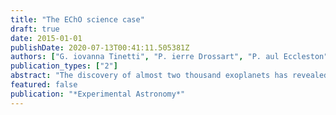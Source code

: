 ```yaml
---
title: "The EChO science case"
draft: true
date: 2015-01-01
publishDate: 2020-07-13T00:41:11.505381Z
authors: ["G. iovanna Tinetti", "P. ierre Drossart", "P. aul Eccleston", "P. aul Hartogh", "K. ate Isaak", "M. artin Linder", "C. hristophe Lovis", "G. iusi Micela", "M. arc Ollivier", "L. udovic Puig", "I. gnasi Ribas", "I. gnas Snellen", "B. ruce Swinyard", "F. rance Allard", "J. oanna Barstow", "J. ames Cho", "A. thena Coustenis", "C. harles Cockell", "A. lexandre Correia", "L. een Decin", "R. emco de Kok", "P. ieter Deroo", "T. herese Encrenaz", "F. rancois Forget", "A. listair Glasse", "C. aitlin Griffith", "T. ristan Guillot", "T. ommi Koskinen", "H. elmut Lammer", "J. eremy Leconte", "P. ierre Maxted", "I. ngo Mueller-Wodarg", "R. ichard Nelson", "C. hris North", "E. nric Palle", "I. sabella Pagano", "G. useppe Piccioni", "D. avid Pinfield", "F. ranck Selsis", "A. lessandro Sozzetti", "L. ars Stixrude", "J. onathan Tennyson", "D. iego Turrini", "M. ariarosa Zapatero-Osorio", "J. ean-P. hilippe Beaulieu", "D. enis Grodent", "M. anuel Guedel", "D. avid Luz", "H. ans U. lrik Norgaard-Nielsen", "T. om Ray", "H. ans Rickman", "A. vri Selig", "M. ark Swain", "M. arek Banaszkiewicz", "M. ike Barlow", "N. eil Bowles", "G. raziella Branduardi-Raymont", "V. incent C. oude du Foresto", "J. ean-C. laude Gerard", "L. aurent Gizon", "A. llan Hornstrup", "C. hristopher Jarchow", "F. ranz Kerschbaum", "G. eza Kovacs", "P. ierre-O. livier Lagage", "T. anya Lim", "M. ercedes Lopez-Morales", "G. iuseppe Malaguti", "E. manuele Pace", "E. nzo Pascale", "B. art Vandenbussche", "G. illian Wright", "G. onzalo Ramos Zapata", "A. lberto Adriani", "R. uyman Azzollini", "A. na Balado", "I. an Bryson", "R. aymond Burston", "J. osep Colome", "M. artin Crook", "A. nna Di Giorgio", "M. att Griffin", "R. uud Hoogeveen", "R. oland Ottensamer", "R. anah Irshad", "K. evin Middleton", "G. ianluca Morgante", "F. rederic Pinsard", "M. irek Rataj", "J. ean-M. ichel Reess", "G. iorgio Savini", "J. an-R. utger Schrader", "R. ichard Stamper", "B. erend Winter", "L. . Abe", "M. . Abreu", "N. . Achilleos", "P. . Ade", "V. . Adybekian", "L. . Affer", "C. . Agnor", "M. . Agundez", "C. . Alard", "J. . Alcala", "C. . Allende Prieto", "F. . J. . Alonso Floriano", "F. . Altieri", "C. . A. . Alvarez Iglesias", "P. . Amado", "A. . Andersen", "A. . Aylward", "C. . Baffa", "G. . Bakos", "P. . Ballerini", "M. . Banaszkiewicz", "R. . J. . Barber", "D. . Barrado", "E. . J. . Barton", "V. . Batista", "G. . Bellucci", "J. . A. . Belmonte Aviles", "D. . Berry", "B. . Bezard", "D. . Biondi", "M. . Blecka", "I. . Boisse", "B. . Bonfond", "P. . Borde", "P. . Boerner", "H. . Bouy", "L. . Brown", "L. . Buchhave", "J. . Budaj", "A. . Bulgarelli", "M. . Burleigh", "A. . Cabral", "M. . T. . Capria", "A. . Cassan", "C. . Cavarroc", "C. . Cecchi-Pestellini", "R. . Cerulli", "J. . Chadney", "S. . Chamberlain", "S. . Charnoz", "N. . C. hristian Jessen", "A. . Ciaravella", "A. . Claret", "R. . Claudi", "A. . Coates", "R. . Cole", "A. . Collura", "D. . Cordier", "E. . Covino", "C. . Danielski", "M. . Damasso", "H. . J. . Deeg", "E. . Delgado-Mena", "C. . Del Vecchio", "O. . Demangeon", "A. . De Sio", "J. . De Wit", "M. . Dobrijevic", "P. . Doel", "C. . Dominic", "E. . Dorfi", "S. . Eales", "C. . Eiroa", "M. . Espinoza Contreras", "M. . Esposito", "V. . Eymet", "N. . Fabrizio", "M. . Fernandez", "B. . Femena Castella", "P. . Figueira", "G. . Filacchione", "L. . Fletcher", "M. . Focardi", "S. . Fossey", "P. . Fouque", "J. . Frith", "M. . Galand", "L. . Gambicorti", "P. . Gaulme", "R. . J. . Garcia Lopez", "A. . Garcia-Piquer", "W. . Gear", "J. . -C. . Gerard", "L. . Gesa", "E. . Giani", "F. . Gianotti", "M. . Gillon", "E. . Giro", "M. . Giuranna", "H. . Gomez", "I. . Gomez-Leal", "J. . Gonzalez Hernandez", "B. . Gonzalez Merino", "R. . Graczyk", "D. . Grassi", "J. . Guardia", "P. . Guio", "J. . Gustin", "P. . Hargrave", "J. . Haigh", "E. . Hebrard", "U. . Heiter", "R. . L. . Heredero", "E. . Herrero", "F. . Hersant", "D. . Heyrovsky", "M. . Hollis", "B. . Hubert", "R. . Hueso", "G. . Israelian", "N. . Iro", "P. . Irwin", "S. . Jacquemoud", "G. . Jones", "H. . Jones", "K. . Justtanont", "T. . Kehoe", "F. . Kerschbaum", "E. . Kerins", "P. . Kervella", "D. . Kipping", "T. . Koskinen", "N. . Krupp", "O. . Lahav", "B. . Laken", "N. . Lanza", "E. . Lellouch", "G. . Leto", "J. . Licandro Goldaracena", "C. . Lithgow-Bertelloni", "S. . J. . Liu", "U. . Lo Cicero", "N. . Lodieu", "P. . Lognonne", "M. . Lopez-Puertas", "M. . A. . Lopez-Valverde", "I. . L. undgaard Rasmussen", "A. . Luntzer", "P. . Machado", "C. . MacTavish", "A. . Maggio", "J. . -P. . Maillard", "W. . Magnes", "J. . Maldonado", "U. . Mall", "J. . -B. . Marquette", "P. . Mauskopf", "F. . Massi", "A. . -S. . Maurin", "A. . Medvedev", "C. . Michaut", "P. . Miles-Paez", "M. . Montalto", "P. . Montanes Rodriguez", "M. . Monteiro", "D. . Montes", "H. . Morais", "J. . C. . Morales", "M. . Morales-Calderon", "G. . Morello", "A. . Moro Martin", "J. . Moses", "A. . Moya Bedon", "F. . Murgas Alcaino", "E. . Oliva", "G. . Orton", "F. . Palla", "M. . Pancrazzi", "E. . Pantin", "V. . Parmentier", "H. . Parviainen", "K. . Y. . Pena Ramirez", "J. . Peralta", "S. . Perez-Hoyos", "R. . Petrov", "S. . Pezzuto", "R. . Pietrzak", "E. . Pilat-Lohinger", "N. . Piskunov", "R. . Prinja", "L. . Prisinzano", "I. . Polichtchouk", "E. . Poretti", "A. . Radioti", "A. . A. . Ramos", "T. . Rank-Lueftinger", "P. . Read", "K. . Readorn", "R. . Rebolo Lopez", "J. . Rebordao", "M. . Rengel", "L. . Rezac", "M. . Rocchetto", "F. . Rodler", "V. . J. . Sanchez Bejar", "A. . S. anchez Lavega", "E. . Sanroma", "N. . Santos", "J. . Sanz Forcada", "G. . Scandariato", "F. . -X. . Schmider", "A. . Scholz", "S. . Scuderi", "J. . Sethenadh", "S. . Shore", "A. . Showman", "B. . Sicardy", "P. . Sitek", "A. . Smith", "L. . Soret", "S. . Sousa", "A. . Stiepen", "M. . Stolarski", "G. . Strazzulla", "H. . M. . Tabernero", "P. . Tanga", "M. . Tecsa", "J. . Temple", "L. . Terenzi", "M. . Tessenyi", "L. . Testi", "S. . Thompson", "H. . Thrastarson", "B. . W. . Tingley", "M. . Trifoglio", "J. . Martin Torres", "A. . Tozzi", "D. . Turrini", "R. . Varley", "F. . Vakili", "M. . de Val-Borro", "M. . L. . Valdivieso", "O. . Venot", "E. . Villaver", "S. . Vinatier", "S. . Viti", "I. . Waldmann", "D. . Waltham", "D. . Ward-Thompson", "R. . Waters", "C. . Watkins", "D. . Watson", "P. . Wawer", "A. . Wawrzaszek", "G. . White", "T. . Widemann", "W. . Winek", "T. . Wisniowski", "R. . Yelle", "Y. . Yung", "S. . N. . Yurchenko"]
publication_types: ["2"]
abstract: "The discovery of almost two thousand exoplanets has revealed an unexpectedly diverse planet population. We see gas giants in few-day orbits, whole multi-planet systems within the orbit of Mercury, and new populations of planets with masses between that of the Earth and Neptune-all unknown in the Solar System. Observations to date have shown that our Solar System is certainly not representative of the general population of planets in our Milky Way. The key science questions that urgently need addressing are therefore: What are exoplanets made of? Why are planets as they are? How do planetary systems work and what causes the exceptional diversity observed as compared to the Solar System? The EChO (Exoplanet Characterisation Observatory) space mission was conceived to take up the challenge to explain this diversity in terms of formation, evolution, internal structure and planet and atmospheric composition. This requires in-depth spectroscopic knowledge of the atmospheres of a large and well-defined planet sample for which precise physical, chemical and dynamical information can be obtained. In order to fulfil this ambitious scientific program, EChO was designed as a dedicated survey mission for transit and eclipse spectroscopy capable of observing a large, diverse and well-defined planet sample within its 4-year mission lifetime. The transit and eclipse spectroscopy method, whereby the signal from the star and planet are differentiated using knowledge of the planetary ephemerides, allows us to measure atmospheric signals from the planet at levels of at least 10(-4) relative to the star. This can only be achieved in conjunction with a carefully designed stable payload and satellite platform. It is also necessary to provide broad instantaneous wavelength coverage to detect as many molecular species as possible, to probe the thermal structure of the planetary atmospheres and to correct for the contaminating effects of the stellar photosphere. This requires wavelength coverage of at least 0.55 to 11 mu m with a goal of covering from 0.4 to 16 mu m. Only modest spectral resolving power is needed, with R similar to 300 for wavelengths less than 5 mu m and R similar to 30 for wavelengths greater than this. The transit spectroscopy technique means that no spatial resolution is required. A telescope collecting area of about 1 m(2) is sufficiently large to achieve the necessary spectro-photometric precision: for the Phase A study a 1.13 m(2) telescope, diffraction limited at 3 mu m has been adopted. Placing the satellite at L2 provides a cold and stable thermal environment as well as a large field of regard to allow efficient time-critical observation of targets randomly distributed over the sky. EChO has been conceived to achieve a single goal: exoplanet spectroscopy. The spectral coverage and signal-to-noise to be achieved by EChO, thanks to its high stability and dedicated design, would be a game changer by allowing atmospheric composition to be measured with unparalleled exactness: at least a factor 10 more precise and a factor 10 to 1000 more accurate than current observations. This would enable the detection of molecular abundances three orders of magnitude lower than currently possible and a fourfold increase from the handful of molecules detected to date. Combining these data with estimates of planetary bulk compositions from accurate measurements of their radii and masses would allow degeneracies associated with planetary interior modelling to be broken, giving unique insight into the interior structure and elemental abundances of these alien worlds. EChO would allow scientists to study exoplanets both as a population and as individuals. The mission can target super-Earths, Neptune-like, and Jupiter-like planets, in the very hot to temperate zones (planet temperatures of 300-3000 K) of F to M-type host stars. The EChO core science would be delivered by a three-tier survey. The EChO Chemical Census: This is a broad survey of a few-hundred exoplanets, which allows us to explore the spectroscopic and chemical diversity of the exoplanet population as a whole. The EChO Origin: This is a deep survey of a subsample of tens of exoplanets for which significantly higher signal to noise and spectral resolution spectra can be obtained to explain the origin of the exoplanet diversity (such as formation mechanisms, chemical processes, atmospheric escape). The EChO Rosetta Stones: This is an ultra-high accuracy survey targeting a subsample of select exoplanets. These will be the bright \"benchmark\" cases for which a large number of measurements would be taken to explore temporal variations, and to obtain two and three dimensional spatial information on the atmospheric conditions through eclipse-mapping techniques. If EChO were launched today, the exoplanets currently observed are sufficient to provide a large and diverse sample. The Chemical Census survey would consist of > 160 exoplanets with a range of planetary sizes, temperatures, orbital parameters and stellar host properties. Additionally, over the next 10 years, several new ground- and space-based transit photometric surveys and missions will come on-line (e.g. NGTS, CHEOPS, TESS, PLATO), which will specifically focus on finding bright, nearby systems. The current rapid rate of discovery would allow the target list to be further optimised in the years prior to EChO's launch and enable the atmospheric characterisation of hundreds of planets."
featured: false
publication: "*Experimental Astronomy*"
---
```


